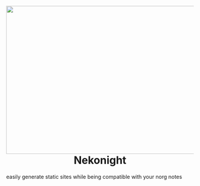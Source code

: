 <h1 align="center">
  <br>
  <a href="https://marketplace.visualstudio.com/items?itemName=BrunoCiccarino.nekonight">
    <img src="./img" width="600" height="400">
  </a>
  <br>
  Nekonight
  <br>
</h1>

easily generate static sites while being compatible with your norg notes
